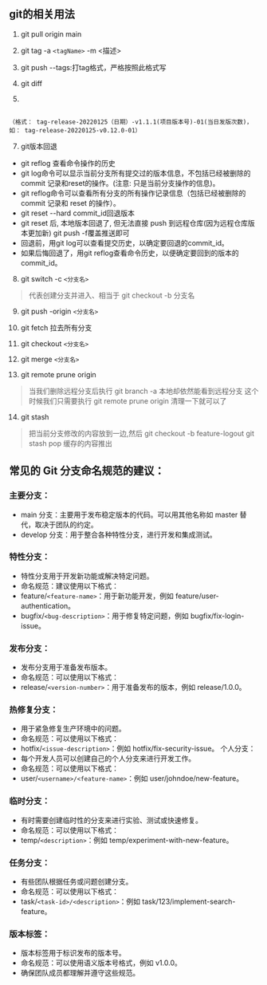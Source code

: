 

## git的相关用法


1. git pull origin main

2. git tag -a `<tagName>` -m <描述>

3. git push --tags:打tag格式，严格按照此格式写

4. git diff 
5. 
```text

（格式： tag-release-20220125（日期）-v1.1.1(项目版本号)-01(当日发版次数)， 如： tag-release-20220125-v0.12.0-01）

```

7. git版本回退
- git reflog 查看命令操作的历史
- git log命令可以显示当前分支所有提交过的版本信息，不包括已经被删除的 commit 记录和reset的操作。(注意: 只是当前分支操作的信息)。
- git reflog命令可以查看所有分支的所有操作记录信息（包括已经被删除的 commit 记录和 reset 的操作）。
- git reset --hard commit_id回退版本
- git reset 后, 本地版本回退了, 但无法直接 push 到远程仓库(因为远程仓库版本更加新) git push -f覆盖推送即可
- 回退前，用git log可以查看提交历史，以确定要回退的commit_id。
- 如果后悔回退了，用git reflog查看命令历史，以便确定要回到的版本的commit_id。
8. git switch -c `<分支名>`
> 代表创建分支并进入、相当于 git checkout -b 分支名
9. git push -origin `<分支名>`
10. git fetch 拉去所有分支 
11. git checkout `<分支名>`
12. git merge  `<分支名>`

13. git remote prune origin
> 当我们删除远程分支后执行 git branch -a 本地却依然能看到远程分支 这个时候我们只需要执行 git remote prune origin 清理一下就可以了

14. git stash 
> 把当前分支修改的内容放到一边,然后 git checkout -b feature-logout
> git stash pop 缓存的内容推出 

## 常见的 Git 分支命名规范的建议：

### 主要分支：
- main 分支：主要用于发布稳定版本的代码。可以用其他名称如 master 替代，取决于团队的约定。
- develop 分支：用于整合各种特性分支，进行开发和集成测试。
### 特性分支：
- 特性分支用于开发新功能或解决特定问题。
- 命名规范：建议使用以下格式：
- feature/`<feature-name>`：用于新功能开发，例如 feature/user-authentication。
- bugfix/`<bug-description>`：用于修复特定问题，例如 bugfix/fix-login-issue。
### 发布分支：
- 发布分支用于准备发布版本。
- 命名规范：可以使用以下格式：
- release/`<version-number>`：用于准备发布的版本，例如 release/1.0.0。
### 热修复分支：
- 用于紧急修复生产环境中的问题。
- 命名规范：可以使用以下格式：
- hotfix/`<issue-description>`：例如 hotfix/fix-security-issue。
个人分支：
- 每个开发人员可以创建自己的个人分支来进行开发工作。
- 命名规范：可以使用以下格式：
- user/`<username>/<feature-name>`：例如 user/johndoe/new-feature。
### 临时分支：
- 有时需要创建临时性的分支来进行实验、测试或快速修复。
- 命名规范：可以使用以下格式：
- temp/`<description>`：例如 temp/experiment-with-new-feature。
### 任务分支：
- 有些团队根据任务或问题创建分支。
- 命名规范：可以使用以下格式：
- task/`<task-id>/<description>`：例如 task/123/implement-search-feature。
### 版本标签：
- 版本标签用于标识发布的版本号。
- 命名规范：可以使用语义版本号格式，例如 v1.0.0。
- 确保团队成员都理解并遵守这些规范。